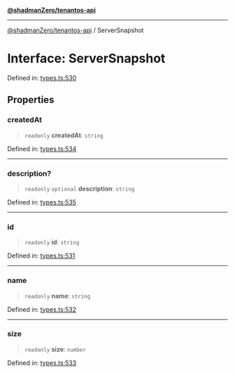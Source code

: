 [**@shadmanZero/tenantos-api**](../README.md)

***

[@shadmanZero/tenantos-api](../globals.md) / ServerSnapshot

# Interface: ServerSnapshot

Defined in: [types.ts:530](https://github.com/shadmanZero/tenantos-api/blob/a3061c31c45f4aa1cfaa0e889df3cea522a254ad/src/types.ts#L530)

## Properties

### createdAt

> `readonly` **createdAt**: `string`

Defined in: [types.ts:534](https://github.com/shadmanZero/tenantos-api/blob/a3061c31c45f4aa1cfaa0e889df3cea522a254ad/src/types.ts#L534)

***

### description?

> `readonly` `optional` **description**: `string`

Defined in: [types.ts:535](https://github.com/shadmanZero/tenantos-api/blob/a3061c31c45f4aa1cfaa0e889df3cea522a254ad/src/types.ts#L535)

***

### id

> `readonly` **id**: `string`

Defined in: [types.ts:531](https://github.com/shadmanZero/tenantos-api/blob/a3061c31c45f4aa1cfaa0e889df3cea522a254ad/src/types.ts#L531)

***

### name

> `readonly` **name**: `string`

Defined in: [types.ts:532](https://github.com/shadmanZero/tenantos-api/blob/a3061c31c45f4aa1cfaa0e889df3cea522a254ad/src/types.ts#L532)

***

### size

> `readonly` **size**: `number`

Defined in: [types.ts:533](https://github.com/shadmanZero/tenantos-api/blob/a3061c31c45f4aa1cfaa0e889df3cea522a254ad/src/types.ts#L533)
